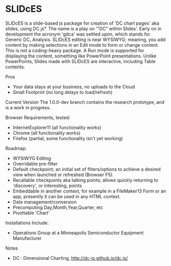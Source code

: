 SLIDcES
=======

SLIDcES is a slide-based js package for creation of 'DC chart pages' aka slides, using DC.js*. The name is a play on '"DC" within Slides'.
Early on in development the acronym 'gdca' was settled upon, which stands for Generic DC, Analysis.
SLIDcES editing is near WYSIWYG; meaning, you add content by making selections in an Edit mode to form or change content. This is not a coding-heavy package. A Run mode is supported for displaying the content, something like PowerPoint presentations.
Unlike PowerPoints, Slides made with SLIDcES are interactive, including Table contents.

Pros
* Your data stays at your business, no uploads to the Cloud
* Small Footprint (no long delays to load/refresh)

Current Version
The 1.0.0-dev branch contains the research prototype, and is a work in progress.

Browser Requirements, tested:
* InternetExplorer11 (all functionality works)
* Chrome (all functionality works)
* Firefox (partial, some functionality isn't yet working)

Roadmap:
* WYSIWYG Editing
* Overridable pre-filter
* Default checkpoint; an initial set of filters/options to achieve a desired view when launched or refreshed (Browser F5).
* Recallable checkpoints aka talking points; allows quickly returning to 'discovery', or interesting, points
* Embeddable in another context, for example in a FileMaker13 Form or an app, presently it can be used in any HTML context.
* Date management/conversion
* Precomputing Day,Month,Year,Quarter, etc
* Pivottable 'Chart'

Installations Include:
* Operations Group at a Minneapolis Semiconductor Equipment Manufacturer

Notes
* DC : Dimensional Charting, http://dc-js.github.io/dc.js/
